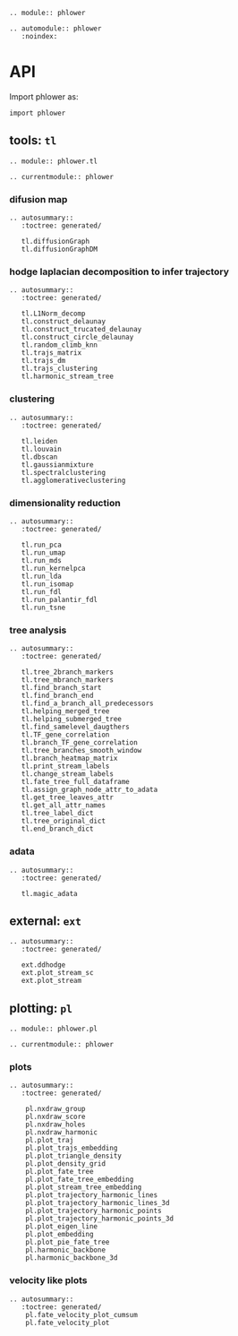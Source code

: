```{eval-rst}
.. module:: phlower
```

```{eval-rst}
.. automodule:: phlower
   :noindex:
```

# API

Import phlower as:

```
import phlower
```

## tools: `tl`

```{eval-rst}
.. module:: phlower.tl
```

```{eval-rst}
.. currentmodule:: phlower
```


### difusion map

```{eval-rst}
.. autosummary::
   :toctree: generated/

   tl.diffusionGraph
   tl.diffusionGraphDM
```


### hodge laplacian decomposition to infer trajectory

```{eval-rst}
.. autosummary::
   :toctree: generated/

   tl.L1Norm_decomp
   tl.construct_delaunay
   tl.construct_trucated_delaunay
   tl.construct_circle_delaunay
   tl.random_climb_knn
   tl.trajs_matrix
   tl.trajs_dm
   tl.trajs_clustering
   tl.harmonic_stream_tree
```


### clustering

```{eval-rst}
.. autosummary::
   :toctree: generated/

   tl.leiden
   tl.louvain
   tl.dbscan
   tl.gaussianmixture
   tl.spectralclustering
   tl.agglomerativeclustering
```




### dimensionality reduction

```{eval-rst}
.. autosummary::
   :toctree: generated/

   tl.run_pca
   tl.run_umap
   tl.run_mds
   tl.run_kernelpca
   tl.run_lda
   tl.run_isomap
   tl.run_fdl
   tl.run_palantir_fdl
   tl.run_tsne
```

### tree analysis

```{eval-rst}
.. autosummary::
   :toctree: generated/

   tl.tree_2branch_markers
   tl.tree_mbranch_markers
   tl.find_branch_start
   tl.find_branch_end
   tl.find_a_branch_all_predecessors
   tl.helping_merged_tree
   tl.helping_submerged_tree
   tl.find_samelevel_daugthers
   tl.TF_gene_correlation
   tl.branch_TF_gene_correlation
   tl.tree_branches_smooth_window
   tl.branch_heatmap_matrix
   tl.print_stream_labels
   tl.change_stream_labels
   tl.fate_tree_full_dataframe
   tl.assign_graph_node_attr_to_adata
   tl.get_tree_leaves_attr
   tl.get_all_attr_names
   tl.tree_label_dict
   tl.tree_original_dict
   tl.end_branch_dict
```

### adata
```{eval-rst}
.. autosummary::
   :toctree: generated/

   tl.magic_adata
```


## external: `ext`

```{eval-rst}
.. autosummary::
   :toctree: generated/

   ext.ddhodge
   ext.plot_stream_sc
   ext.plot_stream
```



## plotting: `pl`

```{eval-rst}
.. module:: phlower.pl
```

```{eval-rst}
.. currentmodule:: phlower
```

### plots

```{eval-rst}
.. autosummary::
   :toctree: generated/

    pl.nxdraw_group
    pl.nxdraw_score
    pl.nxdraw_holes
    pl.nxdraw_harmonic
    pl.plot_traj
    pl.plot_trajs_embedding
    pl.plot_triangle_density
    pl.plot_density_grid
    pl.plot_fate_tree
    pl.plot_fate_tree_embedding
    pl.plot_stream_tree_embedding
    pl.plot_trajectory_harmonic_lines
    pl.plot_trajectory_harmonic_lines_3d
    pl.plot_trajectory_harmonic_points
    pl.plot_trajectory_harmonic_points_3d
    pl.plot_eigen_line
    pl.plot_embedding
    pl.plot_pie_fate_tree
    pl.harmonic_backbone
    pl.harmonic_backbone_3d
```


### velocity like plots

```{eval-rst}
.. autosummary::
   :toctree: generated/
    pl.fate_velocity_plot_cumsum
    pl.fate_velocity_plot
```

